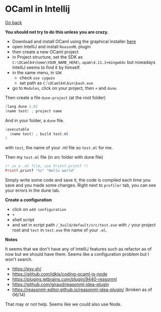 # OCaml in Intellij

[Go back](..)

**You should not try to do this unless you are crazy.**

* Download and install OCaml using the graphical 
installer [here](https://fdopen.github.io/opam-repository-mingw/installation/)
* open IntelliJ and install ``ReasonML`` plugin
* then create a new OCaml project
* in Project structure, set the SDK as ``C:\OCaml64\home\YOUR_NAME_HERE\.opam\4.11.1+mingw64c``
but nowadays IntelliJ seems to find it by himself.
* in the same menu, in ``SDK``
  * check `use cygwin`
  * set path as `C:\OCaml64\bin\bash.exe`
* go to ``Modules``, click on your project, then `+` and `dune`.

Then create a file ``dune-project`` (at the root folder)

```java
(lang dune 2.8)
(name test) ; project name
```

And in your folder, a ``dune`` file.

```java
(executable
  (name test) ; build test.ml
)
```

with `test`, the name of your .ml file so ``test.ml`` for me.

Then my ``test.ml`` file (in src folder with dune file)

```ocaml
(* in a .ml file, use Printf.printf *)
Printf.printf "%s" "Hello world"
```

Simply write some code and save it, the code is compiled each
time you save and you made some changes. Right next to ``profiler``
tab, you can see your errors in the dune tab.

**Create a configuration**

* click on ``add configuration``
* ``+``
* shell script
* and set in script path ``/_build/default/src/test.exe``
with ``/`` your project root and `test` in `test.exe`
  the name of your ``.ml``.
  
**Notes**

It seems that we don't have any of IntelliJ features such
as refactor as of now but we should have them. Seems like
a configuration problem but I won't search.

* <https://esy.sh/>
* <https://github.com/idkjs/coding-ocaml-js-node>
* <https://plugins.jetbrains.com/plugin/9440-reasonml>
* <https://github.com/giraud/reasonml-idea-plugin>
* <https://reasonml-editor.github.io/reasonml-idea-plugin/> (broken as of 06/14)

That may or not help. Seems like we could also use Node.